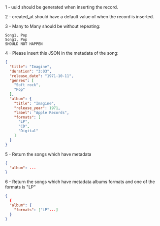 1 - uuid should be generated when inserting the record.

2 - created_at should have a default value of when the record is inserted.

3 - Many to Many should be without repeating:

```
Song1, Pop
Song1, Pop
SHOULD NOT HAPPEN
```

4 - Please insert this JSON in the metadata of the song:

```json
{
  "title": "Imagine",
  "duration": "3:03",
  "release_date": "1971-10-11",
  "genres": [
    "Soft rock",
    "Pop"
  ],
  "album": {
    "title": "Imagine",
    "release_year": 1971,
    "label": "Apple Records",
    "formats": [
      "LP",
      "CD",
      "Digital"
    ]
  }
}
```
5 - Return the songs which have metadata

```json
{
  "album": ...
}
```

6 - Return the songs which have metadata albums formats and one of the formats is "LP"

```json
{
  {
  "album": {
    "formats": ["LP"...]
  }
}

```